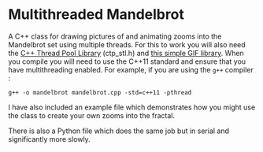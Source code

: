 # Multithreaded Mandelbrot

A C++ class for drawing pictures of and animating zooms into the Mandelbrot set using multiple threads. For this to work you will also need the [C++ Thread Pool Library](https://github.com/vit-vit/CTPL) (ctp_stl.h) and [this simple GIF library](https://github.com/ginsweater/gif-h). When you compile you will need to use the C++11 standard and ensure that you have multithreading enabled. For example, if you are using the <code>g++</code> compiler :

```
g++ -o mandelbrot mandelbrot.cpp -std=c++11 -pthread
```

I have also included an example file which demonstrates how you might use the class to create your own zooms into the fractal.

There is also a Python file which does the same job but in serial and significantly more slowly.
